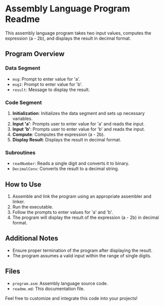 # Assembly Language Program Readme

This assembly language program takes two input values, computes the expression \(a - 2b\), and displays the result in decimal format.

## Program Overview

### Data Segment
- `msg`: Prompt to enter value for 'a'.
- `msg1`: Prompt to enter value for 'b'.
- `result`: Message to display the result.

### Code Segment
1. **Initialization**: Initializes the data segment and sets up necessary variables.
2. **Input 'a'**: Prompts user to enter value for 'a' and reads the input.
3. **Input 'b'**: Prompts user to enter value for 'b' and reads the input.
4. **Compute**: Computes the expression \(a - 2b\).
5. **Display Result**: Displays the result in decimal format.

### Subroutines
- `readNumber`: Reads a single digit and converts it to binary.
- `DecimalConv`: Converts the result to a decimal string.

## How to Use
1. Assemble and link the program using an appropriate assembler and linker.
2. Run the executable.
3. Follow the prompts to enter values for 'a' and 'b'.
4. The program will display the result of the expression \(a - 2b\) in decimal format.

## Additional Notes
- Ensure proper termination of the program after displaying the result.
- The program assumes a valid input within the range of single digits.

## Files
- `program.asm`: Assembly language source code.
- `readme.md`: This documentation file.

Feel free to customize and integrate this code into your projects!
